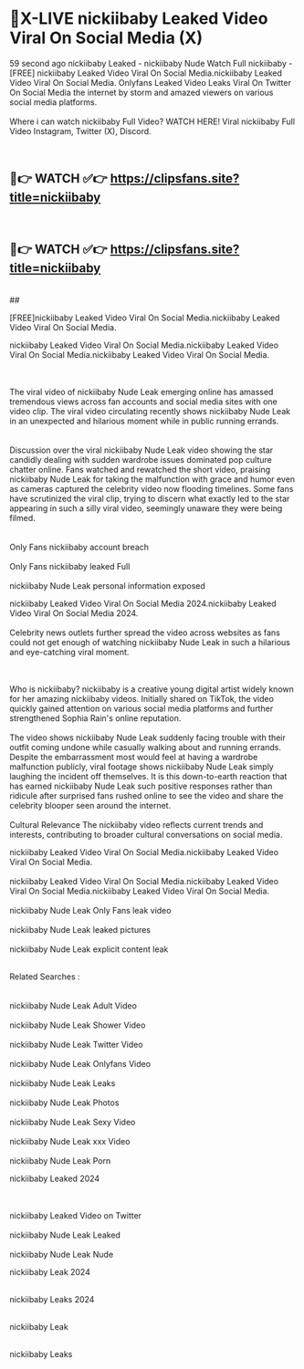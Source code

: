 # 🔴X-LIVE nickiibaby Leaked Video Viral On Social Media (X)<br>


59 second ago nickiibaby Leaked  - nickiibaby Nude  Watch Full nickiibaby - [FREE] nickiibaby Leaked Video Viral On Social Media.nickiibaby Leaked Video Viral On Social Media.   Onlyfans Leaked Video Leaks Viral On Twitter On Social Media the internet by storm and amazed viewers on various social media platforms. <br><br>
Where i can watch nickiibaby Full Video? WATCH HERE! Viral nickiibaby Full Video Instagram, Twitter (X), Discord. <br>


 <br>

##  🔴👉 WATCH ✅👉  <a href="https://clipsfans.site?title=nickiibaby&ref=git">https://clipsfans.site?title=nickiibaby</a> <br>
  <br>

##  🔴👉 WATCH ✅👉  <a href="https://clipsfans.site?title=nickiibaby&ref=git">https://clipsfans.site?title=nickiibaby</a> <br>
  <br>
  ##



[FREE]nickiibaby Leaked Video Viral On Social Media.nickiibaby Leaked Video Viral On Social Media. <br>

nickiibaby Leaked Video Viral On Social Media.nickiibaby Leaked Video Viral On Social Media.nickiibaby Leaked Video Viral On Social Media. <br>


  <br>

  <br>
The viral video of nickiibaby Nude Leak emerging online has amassed tremendous views across fan accounts and social media sites with one video clip. The viral video circulating recently shows nickiibaby Nude Leak in an unexpected and hilarious moment while in public running errands.<br>
<br>


<br>
Discussion over the viral nickiibaby Nude Leak video showing the star candidly dealing with sudden wardrobe issues dominated pop culture chatter online. Fans watched and rewatched the short video, praising nickiibaby Nude Leak for taking the malfunction with grace and humor even as cameras captured the celebrity video now flooding timelines. Some fans have scrutinized the viral clip, trying to discern what exactly led to the star appearing in such a silly viral video, seemingly unaware they were being filmed.<br>
<br>
<br> 
Only Fans nickiibaby account breach<br>
<br>
Only Fans nickiibaby leaked Full <br>
<br>
nickiibaby Nude Leak personal information exposed<br>

nickiibaby Leaked Video Viral On Social Media 2024.nickiibaby Leaked Video Viral On Social Media 2024. <br>
<br>
Celebrity news outlets further spread the video across websites as fans could not get enough of watching nickiibaby Nude Leak in such a hilarious and eye-catching viral moment.<br>
<br>

<br>
Who is nickiibaby? nickiibaby is a creative young digital artist widely known for her amazing nickiibaby videos. Initially shared on TikTok, the video quickly gained attention on various social media platforms and further strengthened Sophia Rain's online reputation.<br>
<br>
The video shows nickiibaby Nude Leak suddenly facing trouble with their outfit coming undone while casually walking about and running errands. Despite the embarrassment most would feel at having a wardrobe malfunction publicly, viral footage shows nickiibaby Nude Leak simply laughing the incident off themselves. It is this down-to-earth reaction that has earned nickiibaby Nude Leak such positive responses rather than ridicule after surprised fans rushed online to see the video and share the celebrity blooper seen around the internet.<br>
<br>
Cultural Relevance The nickiibaby video reflects current trends and interests, contributing to broader cultural conversations on social media.<br>

nickiibaby Leaked Video Viral On Social Media.nickiibaby Leaked Video Viral On Social Media.<br>
<br>
nickiibaby Leaked Video Viral On Social Media.nickiibaby Leaked Video Viral On Social Media.nickiibaby Leaked Video Viral On Social Media.<br>
<br>
nickiibaby Nude Leak Only Fans leak video<br>
<br>
nickiibaby Nude Leak leaked pictures<br>
<br>
nickiibaby Nude Leak explicit content leak<br>


<br>
Related Searches :<br>
<br>

<br>
nickiibaby Nude Leak Adult Video<br>
<br>
nickiibaby Nude Leak Shower Video<br>
<br>
nickiibaby Nude Leak Twitter Video<br>
<br>
nickiibaby Nude Leak Onlyfans Video<br>
<br>
nickiibaby Nude Leak Leaks<br>
<br>
nickiibaby Nude Leak Photos<br>

<br>
nickiibaby Nude Leak Sexy Video<br>
<br>
nickiibaby Nude Leak xxx Video<br>
<br>
nickiibaby Nude Leak Porn<br>

nickiibaby  Leaked 2024 <br> <br>
<br>

nickiibaby Leaked Video on Twitter <br>
<br>
nickiibaby Nude Leak Leaked<br>
<br>
nickiibaby Nude Leak Nude<br>


nickiibaby  Leak 2024 <br> <br>



nickiibaby  Leaks 2024 <br> <br>



 
nickiibaby  Leak<br> <br>



nickiibaby  Leaks<br> <br>





</p>




 



</p>










